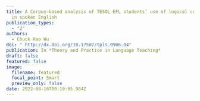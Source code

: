 ```yaml
---
title: A Corpus-based analysis of TESOL EFL students’ use of logical connectors
  in spoken English
publication_types:
  - "2"
authors:
  - Chuck Hao Wu
doi: " http://dx.doi.org/10.17507/tpls.0906.04"
publication: In *Theory and Practice in Language Teaching*
draft: false
featured: false
image:
  filename: featured
  focal_point: Smart
  preview_only: false
date: 2022-08-16T00:19:05.984Z
---
```

